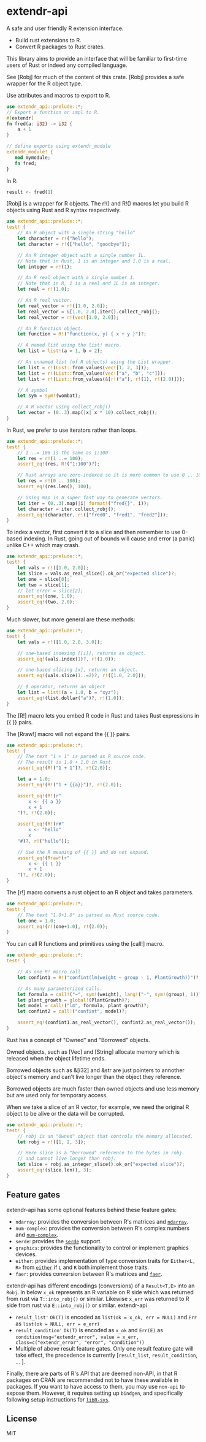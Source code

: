 # extendr-api

A safe and user friendly R extension interface.

* Build rust extensions to R.
* Convert R packages to Rust crates.

This library aims to provide an interface that will be familiar to
first-time users of Rust or indeed any compiled language.

See [Robj] for much of the content of this crate.
[Robj] provides a safe wrapper for the R object type.

Use attributes and macros to export to R.

```rust
use extendr_api::prelude::*;
// Export a function or impl to R.
#[extendr]
fn fred(a: i32) -> i32 {
    a + 1
}

// define exports using extendr_module
extendr_module! {
   mod mymodule;
   fn fred;
}
```

In R:

```rust
result <- fred(1)
```

[Robj] is a wrapper for R objects.
The r!() and R!() macros let you build R objects
using Rust and R syntax respectively.

```rust
use extendr_api::prelude::*;
test! {
    // An R object with a single string "hello"
    let character = r!("hello");
    let character = r!(["hello", "goodbye"]);

    // An R integer object with a single number 1L.
    // Note that in Rust, 1 is an integer and 1.0 is a real.
    let integer = r!(1);

    // An R real object with a single number 1.
    // Note that in R, 1 is a real and 1L is an integer.
    let real = r!(1.0);

    // An R real vector.
    let real_vector = r!([1.0, 2.0]);
    let real_vector = &[1.0, 2.0].iter().collect_robj();
    let real_vector = r!(vec![1.0, 2.0]);

    // An R function object.
    let function = R!("function(x, y) { x + y }")?;

    // A named list using the list! macro.
    let list = list!(a = 1, b = 2);

    // An unnamed list (of R objects) using the List wrapper.
    let list = r!(List::from_values(vec![1, 2, 3]));
    let list = r!(List::from_values(vec!["a", "b", "c"]));
    let list = r!(List::from_values(&[r!("a"), r!(1), r!(2.0)]));

    // A symbol
    let sym = sym!(wombat);

    // A R vector using collect_robj()
    let vector = (0..3).map(|x| x * 10).collect_robj();
}
```

In Rust, we prefer to use iterators rather than loops.

```rust
use extendr_api::prelude::*;
test! {
    // 1 ..= 100 is the same as 1:100
    let res = r!(1 ..= 100);
    assert_eq!(res, R!("1:100")?);

    // Rust arrays are zero-indexed so it is more common to use 0 .. 100.
    let res = r!(0 .. 100);
    assert_eq!(res.len(), 100);

    // Using map is a super fast way to generate vectors.
    let iter = (0..3).map(|i| format!("fred{}", i));
    let character = iter.collect_robj();
    assert_eq!(character, r!(["fred0", "fred1", "fred2"]));
}
```

To index a vector, first convert it to a slice and then
remember to use 0-based indexing. In Rust, going out of bounds
will cause and error (a panic) unlike C++ which may crash.

```rust
use extendr_api::prelude::*;
test! {
    let vals = r!([1.0, 2.0]);
    let slice = vals.as_real_slice().ok_or("expected slice")?;
    let one = slice[0];
    let two = slice[1];
    // let error = slice[2];
    assert_eq!(one, 1.0);
    assert_eq!(two, 2.0);
}
```

Much slower, but more general are these methods:

```rust
use extendr_api::prelude::*;
test! {
    let vals = r!([1.0, 2.0, 3.0]);

    // one-based indexing [[i]], returns an object.
    assert_eq!(vals.index(1)?, r!(1.0));

    // one-based slicing [x], returns an object.
    assert_eq!(vals.slice(1..=2)?, r!([1.0, 2.0]));

    // $ operator, returns an object
    let list = list!(a = 1.0, b = "xyz");
    assert_eq!(list.dollar("a")?, r!(1.0));
}
```

The [R!] macro lets you embed R code in Rust
and takes Rust expressions in {{ }} pairs.

The [Rraw!] macro will not expand the {{ }} pairs.

```rust
use extendr_api::prelude::*;
test! {
    // The text "1 + 1" is parsed as R source code.
    // The result is 1.0 + 1.0 in Rust.
    assert_eq!(R!("1 + 1")?, r!(2.0));

    let a = 1.0;
    assert_eq!(R!("1 + {{a}}")?, r!(2.0));

    assert_eq!(R!(r"
        x <- {{ a }}
        x + 1
    ")?, r!(2.0));

    assert_eq!(R!(r#"
        x <- "hello"
        x
    "#)?, r!("hello"));

    // Use the R meaning of {{ }} and do not expand.
    assert_eq!(Rraw!(r"
        x <- {{ 1 }}
        x + 1
    ")?, r!(2.0));
}
```

The [r!] macro converts a rust object to an R object
and takes parameters.

```rust
use extendr_api::prelude::*;
test! {
    // The text "1.0+1.0" is parsed as Rust source code.
    let one = 1.0;
    assert_eq!(r!(one+1.0), r!(2.0));
}
```

You can call R functions and primitives using the [call!] macro.

```rust
use extendr_api::prelude::*;
test! {

    // As one R! macro call
    let confint1 = R!("confint(lm(weight ~ group - 1, PlantGrowth))")?;

    // As many parameterized calls.
    let formula = call!("~", sym!(weight), lang!("-", sym!(group), 1))?;
    let plant_growth = global!(PlantGrowth)?;
    let model = call!("lm", formula, plant_growth)?;
    let confint2 = call!("confint", model)?;

    assert_eq!(confint1.as_real_vector(), confint2.as_real_vector());
}
```

Rust has a concept of "Owned" and "Borrowed" objects.

Owned objects, such as [Vec] and [String] allocate memory
which is released when the object lifetime ends.

Borrowed objects such as &[i32] and &str are just pointers
to annother object's memory and can't live longer than the
object they reference.

Borrowed objects are much faster than owned objects and use less
memory but are used only for temporary access.

When we take a slice of an R vector, for example, we need the
original R object to be alive or the data will be corrupted.

```rust
use extendr_api::prelude::*;
test! {
    // robj is an "Owned" object that controls the memory allocated.
    let robj = r!([1, 2, 3]);

    // Here slice is a "borrowed" reference to the bytes in robj.
    // and cannot live longer than robj.
    let slice = robj.as_integer_slice().ok_or("expected slice")?;
    assert_eq!(slice.len(), 3);
}
```

## Feature gates

extendr-api has some optional features behind these feature gates:

* `ndarray`: provides the conversion between R's matrices and [`ndarray`](https://docs.rs/ndarray/latest/ndarray/).
* `num-complex`: provides the conversion between R's complex numbers and [`num-complex`](https://docs.rs/num-complex/latest/num_complex/).
* `serde`: provides the [`serde`](https://serde.rs/) support.
* `graphics`: provides the functionality to control or implement graphics devices.
* `either`: provides implementation of type conversion traits for `Either<L, R>` from [`either`](https://docs.rs/either/latest/either/) if `L` and `R` both implement those traits.
* `faer`: provides conversion between R's matrices and [`faer`](https://docs.rs/faer/latest/faer/).

extendr-api has different encodings (conversions) of a `Result<T,E>` into an `Robj`.
In below `x_ok` represents an R variable on R side which was returned from rust via `T::into_robj()` or similar.
Likewise `x_err` was returned to R side from rust via `E::into_robj()` or similar.
extendr-api

* `result_list'` `Ok(T)` is encoded as `list(ok = x_ok, err = NULL)` and `Err` as `list(ok = NULL, err = e_err)`
* `result_condition'` `Ok(T)` is encoded as `x_ok` and `Err(E)` as `condition(msg="extendr_error", value = x_err, class=c("extendr_error", "error", "condition"))`
* Multiple of above result feature gates. Only one result feature gate will take effect, the precedence is currently [`result_list`, `result_condition`, ... ].

Finally, there are parts of R's API that are deemed non-API, in that R packages
on CRAN are recommended not to have these available in packages. If you want
to have access to them, you may use `non-api` to expose them. However, it requires
setting up `bindgen`, and specifically following setup instructions for [`libR-sys`](https://github.com/extendr/libR-sys/?tab=readme-ov-file#building-bindings-from-source-advanced).

## License

MIT
